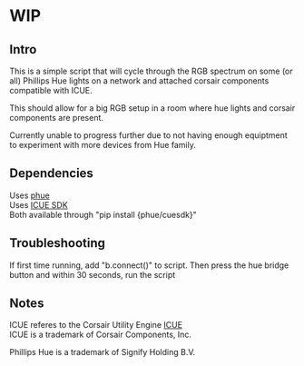 # WIP

## Intro
This is a simple script that will cycle through the RGB spectrum on some (or all) Phillips Hue lights on a network and attached corsair components compatible with ICUE.

This should allow for a big RGB setup in a room where hue lights and corsair components are present.

Currently unable to progress further due to not having enough equiptment to experiment with more devices from Hue family.

## Dependencies
Uses [phue](https://github.com/studioimaginaire/phue)  
Uses [ICUE SDK](https://github.com/CorsairOfficial/cue-sdk-python)  
Both available through "pip install {phue/cuesdk}"

## Troubleshooting
If first time running, add "b.connect()" to script. Then press the hue bridge button and within 30 seconds, run the script

## Notes
ICUE referes to  the Corsair Utility Engine [ICUE](https://www.corsair.com/icue)  
ICUE is a trademark of Corsair Components, Inc.

Phillips Hue is a trademark of Signify Holding B.V.
